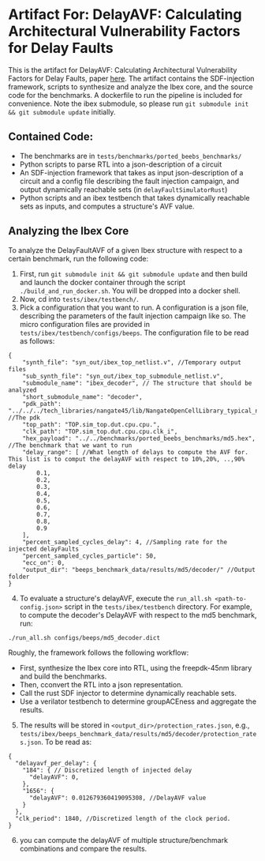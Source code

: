 # Artifact For: DelayAVF: Calculating Architectural Vulnerability Factors for Delay Faults
This is the artifact for DelayAVF: Calculating Architectural Vulnerability Factors for Delay Faults, paper [here](https://people.csail.mit.edu/mengjia/data/2024.MICRO.DelayAVF.pdf). The artifact contains the SDF-injection framework, scripts to synthesize and analyze the Ibex core, and the source code for the benchmarks. A dockerfile to run the pipeline is included for convenience. Note the ibex submodule, so please run `git submodule init && git submodule update` initially.

## Contained  Code:

* The benchmarks are in `tests/benchmarks/ported_beebs_benchmarks/`
* Python scripts to parse RTL into a json-description of a circuit
* An SDF-injection framework that takes as input json-description of a circuit and a config file describing the fault injection campaign, and output dynamically reachable sets (in `delayFaultSimulatorRust`)
* Python scripts and an ibex testbench that takes dynamically reachable sets as inputs, and computes a structure's AVF value. 


## Analyzing the Ibex Core 

To analyze the DelayFaultAVF of a given Ibex structure with respect to a certain benchmark, run the following code:
1. First, run `git submodule init && git submodule update` and then  build and launch the docker container through the script `./build_and_run_docker.sh`. You will be dropped into a docker shell. 
2. Now, cd into `tests/ibex/testbench/`. 
3. Pick a configuration that you want to run. A configuration is a json file, describing the parameters of the fault injection campaign like so. The micro configuration files are provided in 
`tests/ibex/testbench/configs/beeps`. The configuration file to be read as follows:
```
{
    "synth_file": "syn_out/ibex_top_netlist.v", //Temporary output files
    "sub_synth_file": "syn_out/ibex_top_submodule_netlist.v",
    "submodule_name": "ibex_decoder", // The structure that should be analyzed
    "short_submodule_name": "decoder",
    "pdk_path": "../../../tech_libraries/nangate45/lib/NangateOpenCellLibrary_typical_nocomplex.lib", //The pdk
    "top_path": "TOP.sim_top.dut.cpu.cpu.",
    "clk_path": "TOP.sim_top.dut.cpu.cpu.clk_i",
    "hex_payload": "../../benchmarks/ported_beebs_benchmarks/md5.hex", //The benchmark that we want to run
    "delay_range": [ //What length of delays to compute the AVF for. This list is to comput the delayAVF with respect to 10%,20%, ..,90% delay
        0.1,
        0.2,
        0.3,
        0.4,
        0.5,
        0.6,
        0.7,
        0.8,
        0.9
    ],
    "percent_sampled_cycles_delay": 4, //Sampling rate for the injected delayFaults
    "percent_sampled_cycles_particle": 50,
    "ecc_on": 0,
    "output_dir": "beeps_benchmark_data/results/md5/decoder/" //Output folder
}
```
4. To evaluate a structure's delayAVF, execute the `run_all.sh <path-to-config.json>` script in the `tests/ibex/testbench` directory.
For example, to compute the decoder's DelayAVF with respect to the md5 benchmark, run:
```
./run_all.sh configs/beeps/md5_decoder.dict
```
Roughly, the framework follows the following workflow: 
* First, synthesize the Ibex core into RTL, using the freepdk-45nm library and build the benchmarks.
* Then, cconvert the RTL into a json representation.
* Call the rust SDF injector to determine dynamically reachable sets.
* Use a verilator testbench to determine groupACEness and aggregate the results.
5. The results will be stored in `<output_dir>/protection_rates.json`, e.g., `tests/ibex/beeps_benchmark_data/results/md5/decoder/protection_rates.json`. To be read as:
```
{
  "delayavf_per_delay": {
    "184": { // Discretized length of injected delay
      "delayAVF": 0,
    },
    "1656": {
      "delayAVF": 0.012679360419095308, //DelayAVF value
    }
  },
  "clk_period": 1840, //Discretized length of the clock period.
}
```
6. you can compute the delayAVF of multiple structure/benchmark combinations and compare the results.
